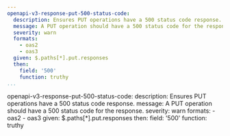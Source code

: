 ```yaml
---
openapi-v3-response-put-500-status-code:
  description: Ensures PUT operations have a 500 status code response.
  message: A PUT operation should have a 500 status code for the response.
  severity: warn
  formats:
    - oas2
    - oas3
  given: $.paths[*].put.responses
  then:
    field: '500'
    function: truthy
...
```

openapi-v3-response-put-500-status-code:
  description: Ensures PUT operations have a 500 status code response.
  message: A PUT operation should have a 500 status code for the response.
  severity: warn
  formats:
    - oas2
    - oas3
  given: $.paths[*].put.responses
  then:
    field: '500'
    function: truthy
